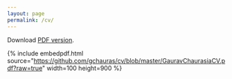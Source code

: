 ```yaml
---
layout: page
permalink: /cv/
---
```


Download [PDF version](https://github.com/gchauras/cv/blob/master/GauravChaurasiaCV.pdf?raw=true).

{% include embedpdf.html source="https://github.com/gchauras/cv/blob/master/GauravChaurasiaCV.pdf?raw=true" width=100 height=900 %}
